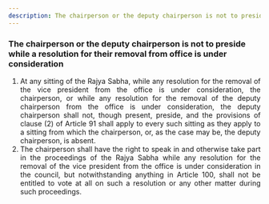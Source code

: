 ```yaml
---
description: The chairperson or the deputy chairperson is not to preside while a resolution for their removal from office is under consideration
---
```


### The chairperson or the deputy chairperson is not to preside while a resolution for their removal from office is under consideration

1. <div style="text-align: justify"> At any sitting of the Rajya Sabha, while any resolution for the removal of the vice president from the office is under consideration, the chairperson, or while any resolution for the removal of the deputy chairperson from the office is under consideration, the deputy chairperson shall not, though present, preside, and the provisions of clause (2) of Article 91 shall apply to every such sitting as they apply to a sitting from which the chairperson, or, as the case may be, the deputy chairperson, is absent.
2. <div style="text-align: justify"> The chairperson shall have the right to speak in and otherwise take part in the proceedings of the Rajya Sabha while any resolution for the removal of the vice president from the office is under consideration in the council, but notwithstanding anything in Article 100, shall not be entitled to vote at all on such a resolution or any other matter during such proceedings.
